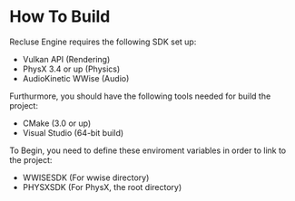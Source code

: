 # How To Build
Recluse Engine requires the following SDK set up:

- Vulkan API (Rendering)
- PhysX 3.4 or up (Physics)
- AudioKinetic WWise (Audio)

Furthurmore, you should have the following tools needed for build the project:

- CMake (3.0 or up)
- Visual Studio (64-bit build)

To Begin, you need to define these enviroment variables in order to link to the project:

- WWISESDK (For wwise directory)
- PHYSXSDK (For PhysX, the root directory)
